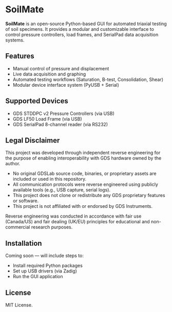 # SoilMate

**SoilMate** is an open-source Python-based GUI for automated triaxial testing of soil specimens. It provides a modular and customizable interface to control pressure controllers, load frames, and SerialPad data acquisition systems.

## Features

- Manual control of pressure and displacement
- Live data acquisition and graphing
- Automated testing workflows (Saturation, B-test, Consolidation, Shear)
- Modular device interface system (PyUSB + Serial)

## Supported Devices

- GDS STDDPC v2 Pressure Controllers (via USB)
- GDS LF50 Load Frame (via USB)
- GDS SerialPad 8-channel reader (via RS232)

## Legal Disclaimer

This project was developed through independent reverse engineering for the purpose of enabling interoperability with GDS hardware owned by the author.

- No original GDSLab source code, binaries, or proprietary assets are included or used in this repository.
- All communication protocols were reverse engineered using publicly available tools (e.g., USB capture, serial logs).
- This project does not clone or redistribute any GDS proprietary features or software.
- This project is not affiliated with or endorsed by GDS Instruments.

Reverse engineering was conducted in accordance with fair use (Canada/US) and fair dealing (UK/EU) principles for educational and non-commercial research purposes.

## Installation

Coming soon — will include steps to:
- Install required Python packages
- Set up USB drivers (via Zadig)
- Run the GUI application

## License

MIT License.
